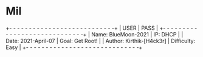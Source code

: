 # Mil
+- - - - - - - - - - - - - - - - - -  - - - - - - - - -+
|	 USER		   |          PASS	       |
+- - - - - - - - - - - - - - - - - - - - - - - - - - - - -+
|   Name: BlueMoon-2021     |          IP: DHCP           |
|   Date: 2021-April-07     |        Goal: Get Root!      |
| Author: Kirthik-[H4ck3r]  |  Difficulty: Easy           |
+- - - - - - - - - - - - - - - - - - - - - - - - - - - - -+

